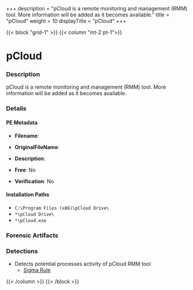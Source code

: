 +++
description = "pCloud is a remote monitoring and management (RMM) tool. More information will be added as it becomes available."
title = "pCloud"
weight = 10
displayTitle = "pCloud"
+++


{{< block "grid-1" >}}
{{< column "mt-2 pt-1">}}

# pCloud


### Description

pCloud is a remote monitoring and management (RMM) tool. More information will be added as it becomes available.




### Details


#### PE Metadata
- **Filename**: 
- **OriginalFileName**: 
- **Description**: 


- **Free**: No

- **Verification**: No




#### Installation Paths
- `C:\Program Files (x86)\pCloud Drive\`
- `*\pCloud Drive\`
- `*\pCloud.exe`

### Forensic Artifacts






### Detections
- Detects potential processes activity of pCloud RMM tool
  - [Sigma Rule](https://github.com/magicsword-io/LOLRMM/blob/main/detections/sigma/pcloud_processes_sigma.yml)




{{< /column >}}
{{< /block >}}

